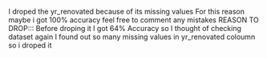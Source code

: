 I droped the yr_renovated because of its missing values For this reason maybe i got 100% accuracy
feel free to comment any mistakes
REASON TO DROP:::
Before droping it I got 64% Accuracy so I thought of checking dataset again I found out so many missing values in yr_renovated coloumn so i droped it

